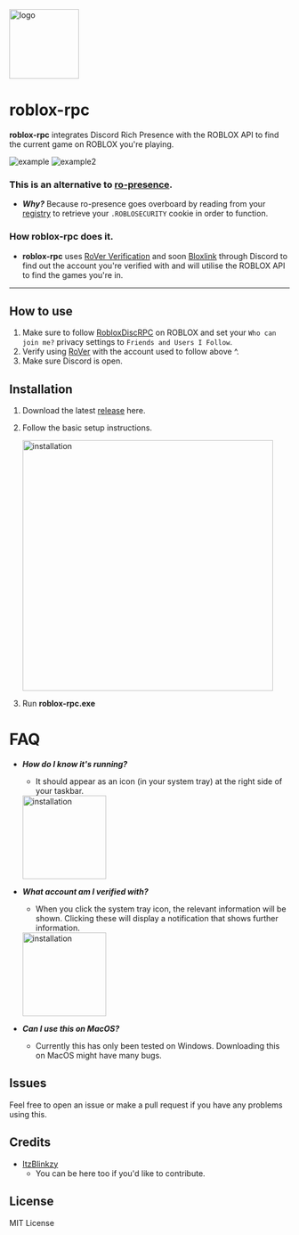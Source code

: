 <img src="https://beeimg.com/images/j54930883751.png" alt="logo" width="125"/>

# roblox-rpc

**roblox-rpc** integrates Discord Rich Presence with the ROBLOX API to find the current game on ROBLOX you're playing.

![example](https://beeimg.com/images/q31983991904.png)
![example2](https://beeimg.com/images/y75711180241.png)


### This is an alternative to [ro-presence](https://github.com/JiveOff/roPresence).
* ***Why?*** Because ro-presence goes overboard by reading from your [registry](https://github.com/JiveOff/roPresence/blob/master/lib/bloxauth.js) to retrieve your `.ROBLOSECURITY` cookie in order to function.


### How roblox-rpc does it.
* **roblox-rpc** uses [RoVer Verification](https://verify.eryn.io/) and soon [Bloxlink](https://blox.link/) through Discord to find out the account you're verified with and will utilise the ROBLOX API to find the games you're in.

---

## How to use
1. Make sure to follow [RobloxDiscRPC](https://www.roblox.com/users/2485537594/profile) on ROBLOX and set your `Who can join me?` privacy settings to `Friends and Users I Follow`.
2. Verify using [RoVer](https://verify.eryn.io/) with the account used to follow above ^.
3. Make sure Discord is open.

## Installation
1. Download the latest [release](https://github.com/ItzBlinkzy/roblox-rpc/releases) here.
2. Follow the basic setup instructions.

    <img src="https://beeimg.com/images/p40383726664.png" alt="installation" width="450"/>
3. Run **roblox-rpc.exe**

# FAQ
* ***How do I know it's running?***
    * It should appear as an icon (in your system tray) at the right side of your taskbar.
    
    <img src="https://beeimg.com/images/z10186580601.png" alt="installation" width="150"/>
    
    
* ***What account am I verified with?***
    * When you click the system tray icon, the relevant information will be shown.
    Clicking these will display a notification that shows further information.
    
    <img src="https://beeimg.com/images/k13094158261.png" alt="installation" width="150"/>
    
* ***Can I use this on MacOS?***
    * Currently this has only been tested on Windows. Downloading this on MacOS might have many bugs.

## Issues
Feel free to open an issue or make a pull request if you have any problems using this.

## Credits
 * [ItzBlinkzy](https://github.com/ItzBlinkzy/)
      * You can be here too if you'd like to contribute.
        


## License
MIT License